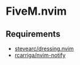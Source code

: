 # FiveM.nvim

## Requirements

- [stevearc/dressing.nvim](https://github.com/stevearc/dressing.nvim)
- [rcarriga/nvim-notify](https://github.com/rcarriga/nvim-notify)
